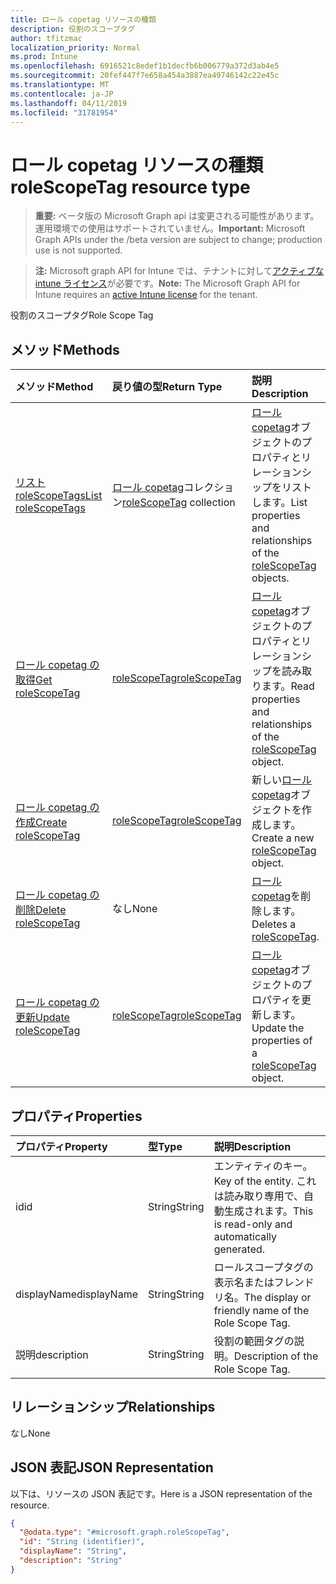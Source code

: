 ```yaml
---
title: ロール copetag リソースの種類
description: 役割のスコープタグ
author: tfitzmac
localization_priority: Normal
ms.prod: Intune
ms.openlocfilehash: 6916521c8edef1b1decfb6b006779a372d3ab4e5
ms.sourcegitcommit: 20fef447f7e658a454a3887ea49746142c22e45c
ms.translationtype: MT
ms.contentlocale: ja-JP
ms.lasthandoff: 04/11/2019
ms.locfileid: "31781954"
---
```

# <a name="rolescopetag-resource-type"></a><span data-ttu-id="63e35-103">ロール copetag リソースの種類</span><span class="sxs-lookup"><span data-stu-id="63e35-103">roleScopeTag resource type</span></span>

> <span data-ttu-id="63e35-104">**重要:** ベータ版の Microsoft Graph api は変更される可能性があります。運用環境での使用はサポートされていません。</span><span class="sxs-lookup"><span data-stu-id="63e35-104">**Important:** Microsoft Graph APIs under the /beta version are subject to change; production use is not supported.</span></span>

> <span data-ttu-id="63e35-105">**注:** Microsoft graph API for Intune では、テナントに対して[アクティブな intune ライセンス](https://go.microsoft.com/fwlink/?linkid=839381)が必要です。</span><span class="sxs-lookup"><span data-stu-id="63e35-105">**Note:** The Microsoft Graph API for Intune requires an [active Intune license](https://go.microsoft.com/fwlink/?linkid=839381) for the tenant.</span></span>

<span data-ttu-id="63e35-106">役割のスコープタグ</span><span class="sxs-lookup"><span data-stu-id="63e35-106">Role Scope Tag</span></span>

## <a name="methods"></a><span data-ttu-id="63e35-107">メソッド</span><span class="sxs-lookup"><span data-stu-id="63e35-107">Methods</span></span>
|<span data-ttu-id="63e35-108">メソッド</span><span class="sxs-lookup"><span data-stu-id="63e35-108">Method</span></span>|<span data-ttu-id="63e35-109">戻り値の型</span><span class="sxs-lookup"><span data-stu-id="63e35-109">Return Type</span></span>|<span data-ttu-id="63e35-110">説明</span><span class="sxs-lookup"><span data-stu-id="63e35-110">Description</span></span>|
|:---|:---|:---|
|[<span data-ttu-id="63e35-111">リスト roleScopeTags</span><span class="sxs-lookup"><span data-stu-id="63e35-111">List roleScopeTags</span></span>](../api/intune-rbac-rolescopetag-list.md)|<span data-ttu-id="63e35-112">[ロール copetag](../resources/intune-rbac-rolescopetag.md)コレクション</span><span class="sxs-lookup"><span data-stu-id="63e35-112">[roleScopeTag](../resources/intune-rbac-rolescopetag.md) collection</span></span>|<span data-ttu-id="63e35-113">[ロール copetag](../resources/intune-rbac-rolescopetag.md)オブジェクトのプロパティとリレーションシップをリストします。</span><span class="sxs-lookup"><span data-stu-id="63e35-113">List properties and relationships of the [roleScopeTag](../resources/intune-rbac-rolescopetag.md) objects.</span></span>|
|[<span data-ttu-id="63e35-114">ロール copetag の取得</span><span class="sxs-lookup"><span data-stu-id="63e35-114">Get roleScopeTag</span></span>](../api/intune-rbac-rolescopetag-get.md)|[<span data-ttu-id="63e35-115">roleScopeTag</span><span class="sxs-lookup"><span data-stu-id="63e35-115">roleScopeTag</span></span>](../resources/intune-rbac-rolescopetag.md)|<span data-ttu-id="63e35-116">[ロール copetag](../resources/intune-rbac-rolescopetag.md)オブジェクトのプロパティとリレーションシップを読み取ります。</span><span class="sxs-lookup"><span data-stu-id="63e35-116">Read properties and relationships of the [roleScopeTag](../resources/intune-rbac-rolescopetag.md) object.</span></span>|
|[<span data-ttu-id="63e35-117">ロール copetag の作成</span><span class="sxs-lookup"><span data-stu-id="63e35-117">Create roleScopeTag</span></span>](../api/intune-rbac-rolescopetag-create.md)|[<span data-ttu-id="63e35-118">roleScopeTag</span><span class="sxs-lookup"><span data-stu-id="63e35-118">roleScopeTag</span></span>](../resources/intune-rbac-rolescopetag.md)|<span data-ttu-id="63e35-119">新しい[ロール copetag](../resources/intune-rbac-rolescopetag.md)オブジェクトを作成します。</span><span class="sxs-lookup"><span data-stu-id="63e35-119">Create a new [roleScopeTag](../resources/intune-rbac-rolescopetag.md) object.</span></span>|
|[<span data-ttu-id="63e35-120">ロール copetag の削除</span><span class="sxs-lookup"><span data-stu-id="63e35-120">Delete roleScopeTag</span></span>](../api/intune-rbac-rolescopetag-delete.md)|<span data-ttu-id="63e35-121">なし</span><span class="sxs-lookup"><span data-stu-id="63e35-121">None</span></span>|<span data-ttu-id="63e35-122">[ロール copetag](../resources/intune-rbac-rolescopetag.md)を削除します。</span><span class="sxs-lookup"><span data-stu-id="63e35-122">Deletes a [roleScopeTag](../resources/intune-rbac-rolescopetag.md).</span></span>|
|[<span data-ttu-id="63e35-123">ロール copetag の更新</span><span class="sxs-lookup"><span data-stu-id="63e35-123">Update roleScopeTag</span></span>](../api/intune-rbac-rolescopetag-update.md)|[<span data-ttu-id="63e35-124">roleScopeTag</span><span class="sxs-lookup"><span data-stu-id="63e35-124">roleScopeTag</span></span>](../resources/intune-rbac-rolescopetag.md)|<span data-ttu-id="63e35-125">[ロール copetag](../resources/intune-rbac-rolescopetag.md)オブジェクトのプロパティを更新します。</span><span class="sxs-lookup"><span data-stu-id="63e35-125">Update the properties of a [roleScopeTag](../resources/intune-rbac-rolescopetag.md) object.</span></span>|

## <a name="properties"></a><span data-ttu-id="63e35-126">プロパティ</span><span class="sxs-lookup"><span data-stu-id="63e35-126">Properties</span></span>
|<span data-ttu-id="63e35-127">プロパティ</span><span class="sxs-lookup"><span data-stu-id="63e35-127">Property</span></span>|<span data-ttu-id="63e35-128">型</span><span class="sxs-lookup"><span data-stu-id="63e35-128">Type</span></span>|<span data-ttu-id="63e35-129">説明</span><span class="sxs-lookup"><span data-stu-id="63e35-129">Description</span></span>|
|:---|:---|:---|
|<span data-ttu-id="63e35-130">id</span><span class="sxs-lookup"><span data-stu-id="63e35-130">id</span></span>|<span data-ttu-id="63e35-131">String</span><span class="sxs-lookup"><span data-stu-id="63e35-131">String</span></span>|<span data-ttu-id="63e35-132">エンティティのキー。</span><span class="sxs-lookup"><span data-stu-id="63e35-132">Key of the entity.</span></span> <span data-ttu-id="63e35-133">これは読み取り専用で、自動生成されます。</span><span class="sxs-lookup"><span data-stu-id="63e35-133">This is read-only and automatically generated.</span></span>|
|<span data-ttu-id="63e35-134">displayName</span><span class="sxs-lookup"><span data-stu-id="63e35-134">displayName</span></span>|<span data-ttu-id="63e35-135">String</span><span class="sxs-lookup"><span data-stu-id="63e35-135">String</span></span>|<span data-ttu-id="63e35-136">ロールスコープタグの表示名またはフレンドリ名。</span><span class="sxs-lookup"><span data-stu-id="63e35-136">The display or friendly name of the Role Scope Tag.</span></span>|
|<span data-ttu-id="63e35-137">説明</span><span class="sxs-lookup"><span data-stu-id="63e35-137">description</span></span>|<span data-ttu-id="63e35-138">String</span><span class="sxs-lookup"><span data-stu-id="63e35-138">String</span></span>|<span data-ttu-id="63e35-139">役割の範囲タグの説明。</span><span class="sxs-lookup"><span data-stu-id="63e35-139">Description of the Role Scope Tag.</span></span>|

## <a name="relationships"></a><span data-ttu-id="63e35-140">リレーションシップ</span><span class="sxs-lookup"><span data-stu-id="63e35-140">Relationships</span></span>
<span data-ttu-id="63e35-141">なし</span><span class="sxs-lookup"><span data-stu-id="63e35-141">None</span></span>

## <a name="json-representation"></a><span data-ttu-id="63e35-142">JSON 表記</span><span class="sxs-lookup"><span data-stu-id="63e35-142">JSON Representation</span></span>
<span data-ttu-id="63e35-143">以下は、リソースの JSON 表記です。</span><span class="sxs-lookup"><span data-stu-id="63e35-143">Here is a JSON representation of the resource.</span></span>
<!-- {
  "blockType": "resource",
  "keyProperty": "id",
  "@odata.type": "microsoft.graph.roleScopeTag"
}
-->
``` json
{
  "@odata.type": "#microsoft.graph.roleScopeTag",
  "id": "String (identifier)",
  "displayName": "String",
  "description": "String"
}
```





